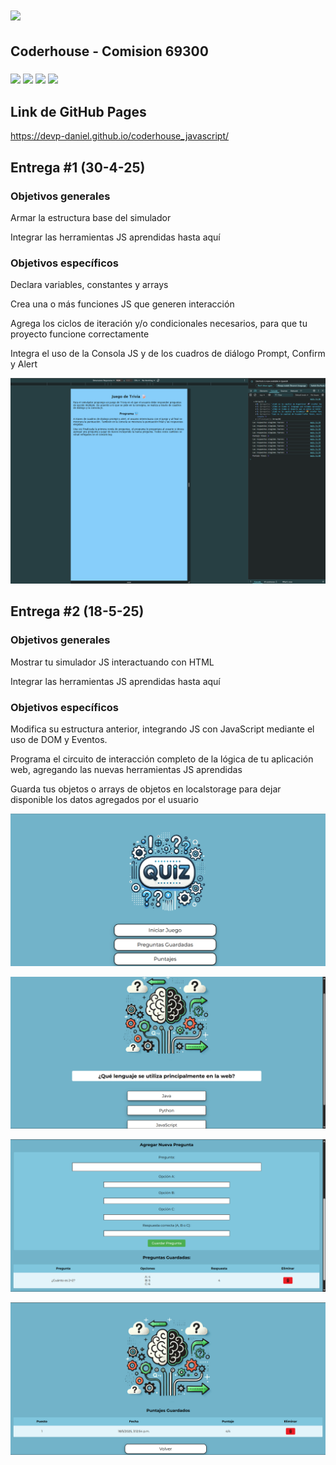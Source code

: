 <h1><img src="https://img.shields.io/badge/CURSO%3A-%20JAVASCRIPT-red?style=plastic&logo=codementor" width="auto" height="28"></h1>
<h2>Coderhouse - Comision 69300</h2>
<h3>
  <img src="https://img.shields.io/badge/HTML5-E34F26?style=for-the-badge&logo=html5&logoColor=white">
  <img src="https://img.shields.io/badge/CSS3-1572B6?style=for-the-badge&logo=css3&logoColor=white">
  <img src="https://img.shields.io/badge/Tailwind_CSS-38B2AC?style=for-the-badge&logo=tailwind-css&logoColor=white">
  <img src="https://img.shields.io/badge/javascript-%23323330.svg?style=for-the-badge&logo=javascript&logoColor=%23F7DF1E">
</h3>
<h2>Link de GitHub Pages</h2>
<a href="https://devp-daniel.github.io/coderhouse_javascript/">https://devp-daniel.github.io/coderhouse_javascript/</a>
<h2>Entrega #1 (30-4-25)</h2>
<h3>Objetivos generales</h3>
<p>Armar la estructura base del simulador</p>
<p>Integrar las herramientas JS aprendidas hasta aquí</p>
<h3>Objetivos específicos</h3>
<p>Declara variables, constantes y arrays</p>
<p>Crea una o más funciones JS que generen interacción</p>
<p>Agrega los ciclos de iteración y/o condicionales necesarios, para que tu proyecto funcione correctamente</p>
<p>Integra el uso de la Consola JS y de los cuadros de diálogo Prompt, Confirm y Alert</p>
<p><img src="./assets/readme/programa_v1.png"></p>
<h2>Entrega #2 (18-5-25)</h2>
<h3>Objetivos generales</h3>
<p>Mostrar tu simulador JS interactuando con HTML</p>
<p>Integrar las herramientas JS aprendidas hasta aquí</p>
<h3>Objetivos específicos</h3>
<p>Modifica su estructura anterior, integrando JS con JavaScript mediante el uso de DOM y Eventos.</p>
<p>Programa el circuito de interacción completo de la lógica de tu aplicación web, agregando las nuevas herramientas JS aprendidas</p>
<p>Guarda tus objetos o arrays de objetos en localstorage para dejar disponible los datos agregados por el usuario</p>
<p><img src="./assets/readme/programa_v2_menu.png"></p>
<p><img src="./assets/readme/programa_v2_juego.png"></p>
<p><img src="./assets/readme/programa_v2_preguntas.png"></p>
<p><img src="./assets/readme/programa_v2_puntaje.png"></p>
